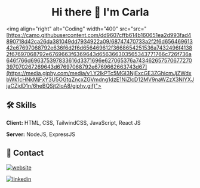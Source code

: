 <h1 align="center">Hi there 👋 I'm Carla</h1>


<img align="right" alt="Coding" width="400" src="src="[https://camo.githubusercontent.com/dd9607cffb614b160651ea2d993fad4890718d42ca26da381049dd7934922a09/68747470733a2f2f6d65646961342e67697068792e636f6d2f6d656469612f3668654251536a7432496f41382f67697068792e6769663f6369643d656366303565343771766c726f736a646f766d696375397833616d3371696e627065376a743462657570677270397070267269643d67697068792e6769662663743d67](https://media.giphy.com/media/v1.Y2lkPTc5MGI3NjExcGE3ZGhicmJjZWdxbWk1cHNkMjFxY3U5OGtqZncxZGVmdng1dzE1NiZlcD12MV9naWZzX3NlYXJjaCZjdD1n/6heBQSjt2IoA8/giphy.gif)">


## 🛠 Skills

**Client:** HTML, CSS, TailwindCSS, JavaScript, React JS

**Server:** NodeJS, ExpressJS


## 🔗 Contact 
[![website](https://img.shields.io/badge/my_portfolio-000?style=for-the-badge&logo=ko-fi&logoColor=white)](https://vilacarla.com/) 

[![linkedin](https://img.shields.io/badge/linkedin-0A66C2?style=for-the-badge&logo=linkedin&logoColor=white)](www.linkedin.com/in/vilacarla/)
